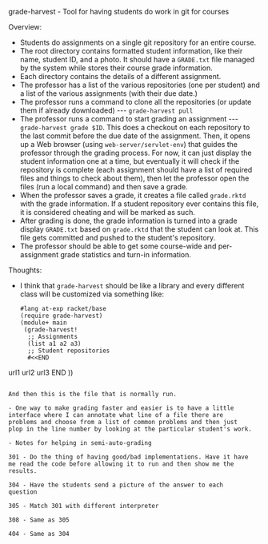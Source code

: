 grade-harvest - Tool for having students do work in git for courses

Overview:
- Students do assignments on a single git repository for an entire
  course.
- The root directory contains formatted student information, like
  their name, student ID, and a photo. It should have a `GRADE.txt`
  file managed by the system while stores their course grade
  information.
- Each directory contains the details of a different assignment.
- The professor has a list of the various repositories (one per
  student) and a list of the various assignments (with their due
  date.)
- The professor runs a command to clone all the repositories (or
  update them if already downloaded) --- `grade-harvest pull`
- The professor runs a command to start grading an assignment ---
  `grade-harvest grade $ID`. This does a checkout on each repository
  to the last commit before the due date of the assignment. Then, it
  opens up a Web browser (using `web-server/servlet-env`) that guides
  the professor through the grading process. For now, it can just
  display the student information one at a time, but eventually it
  will check if the repository is complete (each assignment should
  have a list of required files and things to check about them), then
  let the professor open the files (run a local command) and then save
  a grade.
- When the professor saves a grade, it creates a file called
  `grade.rktd` with the grade information. If a student repository
  ever contains this file, it is considered cheating and will be
  marked as such.
- After grading is done, the grade information is turned into a grade
  display `GRADE.txt` based on `grade.rktd` that the student can look
  at. This file gets committed and pushed to the student's repository.
- The professor should be able to get some course-wide and
  per-assignment grade statistics and turn-in information.
  
Thoughts:
- I think that `grade-harvest` should be like a library and every
  different class will be customized via something like:
  
  ```
  #lang at-exp racket/base
  (require grade-harvest)
  (module+ main
   (grade-harvest!
    ;; Assignments
    (list a1 a2 a3)
    ;; Student repositories
    #<<END
url1
url2
url3
END
    ))
  ```
  
  And then this is the file that is normally run.
  
- One way to make grading faster and easier is to have a little
  interface where I can annotate what line of a file there are
  problems and choose from a list of common problems and then just
  plop in the line number by looking at the particular student's work.

- Notes for helping in semi-auto-grading

  301 - Do the thing of having good/bad implementations. Have it have
  me read the code before allowing it to run and then show me the
  results.

  304 - Have the students send a picture of the answer to each
  question

  305 - Match 301 with different interpreter

  308 - Same as 305

  404 - Same as 304

